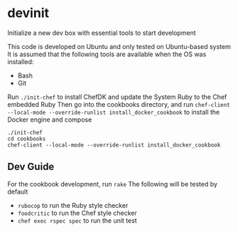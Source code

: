 # devinit
Initialize a new dev box with essential tools to start development

This code is developed on Ubuntu and only tested on Ubuntu-based system
It is assumed that the following tools are available when the OS was installed:
- Bash
- Git

Run `./init-chef` to install ChefDK and update the System Ruby to the Chef embedded Ruby
Then go into the cookbooks directory, and run `chef-client --local-mode --override-runlist install_docker_cookbook` to install the Docker engine and compose

```
./init-chef
cd cookbooks
chef-client --local-mode --override-runlist install_docker_cookbook
```

## Dev Guide
For the cookbook development, run `rake`
The following will be tested by default
- `rubocop` to run the Ruby style checker
- `foodcritic` to run the Chef style checker
- `chef exec rspec spec` to run the unit test
